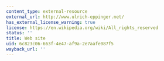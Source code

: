 ```yaml
---
content_type: external-resource
external_url: http://www.ulrich-eppinger.net/
has_external_license_warning: true
license: https://en.wikipedia.org/wiki/All_rights_reserved
status: ''
title: Web site
uid: 6c823c06-663f-4e47-af9a-2e7aafe087f5
wayback_url: ''
---
```

